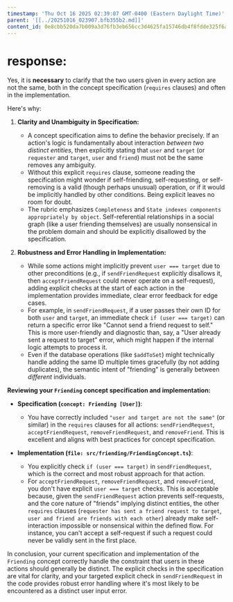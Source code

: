```yaml
---
timestamp: 'Thu Oct 16 2025 02:39:07 GMT-0400 (Eastern Daylight Time)'
parent: '[[../20251016_023907.bfb355b2.md]]'
content_id: 0e8cbb520da7b009a3d76fb3eb656cc3d4625fa15746db4f8fdde325f6a2bbe6
---
```


# response:

Yes, it is **necessary** to clarify that the two users given in every action are not the same, both in the concept specification (`requires` clauses) and often in the implementation.

Here's why:

1. **Clarity and Unambiguity in Specification:**
   * A concept specification aims to define the behavior precisely. If an action's logic is fundamentally about interaction *between two distinct entities*, then explicitly stating that `user` and `target` (or `requester` and `target`, `user` and `friend`) must not be the same removes any ambiguity.
   * Without this explicit `requires` clause, someone reading the specification might wonder if self-friending, self-requesting, or self-removing is a valid (though perhaps unusual) operation, or if it would be implicitly handled by other conditions. Being explicit leaves no room for doubt.
   * The rubric emphasizes `Completeness` and `State indexes components appropriately by object`. Self-referential relationships in a social graph (like a user friending themselves) are usually nonsensical in the problem domain and should be explicitly disallowed by the specification.

2. **Robustness and Error Handling in Implementation:**
   * While some actions might implicitly prevent `user === target` due to other preconditions (e.g., if `sendFriendRequest` explicitly disallows it, then `acceptFriendRequest` could never operate on a self-request), adding explicit checks at the start of each action in the implementation provides immediate, clear error feedback for edge cases.
   * For example, in `sendFriendRequest`, if a user passes their own ID for both `user` and `target`, an immediate check `if (user === target)` can return a specific error like "Cannot send a friend request to self." This is more user-friendly and diagnostic than, say, a "User already sent a request to target" error, which might happen if the internal logic attempts to process it.
   * Even if the database operations (like `$addToSet`) might technically handle adding the same ID multiple times gracefully (by not adding duplicates), the semantic intent of "friending" is generally between *different* individuals.

**Reviewing your `Friending` concept specification and implementation:**

* **Specification (`concept: Friending [User]`)**:
  * You have correctly included `"user and target are not the same"` (or similar) in the `requires` clauses for all actions: `sendFriendRequest`, `acceptFriendRequest`, `removeFriendRequest`, and `removeFriend`. This is excellent and aligns with best practices for concept specification.

* **Implementation (`file: src/friending/FriendingConcept.ts`)**:
  * You explicitly check `if (user === target)` in `sendFriendRequest`, which is the correct and most robust approach for that action.
  * For `acceptFriendRequest`, `removeFriendRequest`, and `removeFriend`, you don't have explicit `user === target` checks. This is acceptable because, given the `sendFriendRequest` action prevents self-requests, and the core nature of "friends" implying distinct entities, the other `requires` clauses (`requester has sent a friend request to target`, `user and friend are friends with each other`) already make self-interaction impossible or nonsensical within the defined flow. For instance, you can't accept a self-request if such a request could never be validly sent in the first place.

In conclusion, your current specification and implementation of the `Friending` concept correctly handle the constraint that users in these actions should generally be distinct. The explicit checks in the specification are vital for clarity, and your targeted explicit check in `sendFriendRequest` in the code provides robust error handling where it's most likely to be encountered as a distinct user input error.
